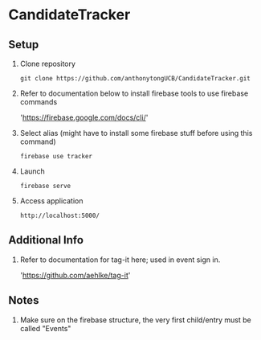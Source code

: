 # CandidateTracker

## Setup

1. Clone repository

    `git clone https://github.com/anthonytongUCB/CandidateTracker.git`

2. Refer to documentation below to install firebase tools to use firebase commands

    'https://firebase.google.com/docs/cli/'

3. Select alias (might have to install some firebase stuff before using this command)

    `firebase use tracker`

4. Launch

    `firebase serve`


5. Access application

    `http://localhost:5000/`

## Additional Info

1. Refer to documentation for tag-it here; used in event sign in.

    'https://github.com/aehlke/tag-it'

## Notes

1. Make sure on the firebase structure, the very first child/entry must be called "Events"
